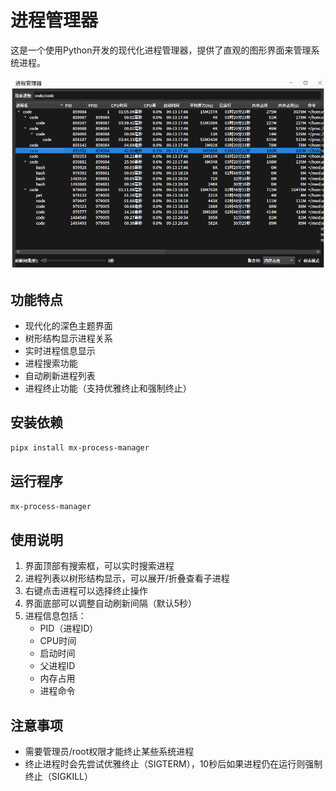 # 进程管理器

这是一个使用Python开发的现代化进程管理器，提供了直观的图形界面来管理系统进程。

![Example](https://raw.githubusercontent.com/darklee/process/refs/heads/master/assets/test.png)

## 功能特点

- 现代化的深色主题界面
- 树形结构显示进程关系
- 实时进程信息显示
- 进程搜索功能
- 自动刷新进程列表
- 进程终止功能（支持优雅终止和强制终止）

## 安装依赖

```bash
pipx install mx-process-manager
```

## 运行程序

```bash
mx-process-manager
```

## 使用说明

1. 界面顶部有搜索框，可以实时搜索进程
2. 进程列表以树形结构显示，可以展开/折叠查看子进程
3. 右键点击进程可以选择终止操作
4. 界面底部可以调整自动刷新间隔（默认5秒）
5. 进程信息包括：
   - PID（进程ID）
   - CPU时间
   - 启动时间
   - 父进程ID
   - 内存占用
   - 进程命令

## 注意事项

- 需要管理员/root权限才能终止某些系统进程
- 终止进程时会先尝试优雅终止（SIGTERM），10秒后如果进程仍在运行则强制终止（SIGKILL） 


